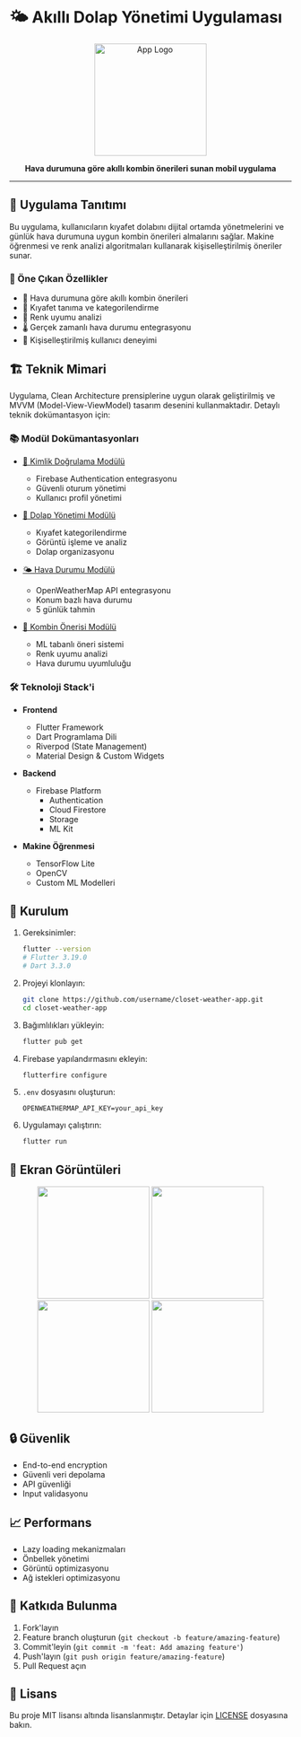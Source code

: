 # 🌤️ Akıllı Dolap Yönetimi Uygulaması

<div align="center">
  <img src="docs/assets/app_logo.png" alt="App Logo" width="200"/>
  <br>
  <p>
    <b>Hava durumuna göre akıllı kombin önerileri sunan mobil uygulama</b>
  </p>
  <hr>
</div>

## 📱 Uygulama Tanıtımı

Bu uygulama, kullanıcıların kıyafet dolabını dijital ortamda yönetmelerini ve günlük hava durumuna uygun kombin önerileri almalarını sağlar. Makine öğrenmesi ve renk analizi algoritmaları kullanarak kişiselleştirilmiş öneriler sunar.

### 🌟 Öne Çıkan Özellikler

- 🎯 Hava durumuna göre akıllı kombin önerileri
- 📸 Kıyafet tanıma ve kategorilendirme
- 🎨 Renk uyumu analizi
- 🌡️ Gerçek zamanlı hava durumu entegrasyonu
- 👤 Kişiselleştirilmiş kullanıcı deneyimi

## 🏗️ Teknik Mimari

Uygulama, Clean Architecture prensiplerine uygun olarak geliştirilmiş ve MVVM (Model-View-ViewModel) tasarım desenini kullanmaktadır. Detaylı teknik dokümantasyon için:

### 📚 Modül Dokümantasyonları

- [👤 Kimlik Doğrulama Modülü](docs/modules/auth.md)
  * Firebase Authentication entegrasyonu
  * Güvenli oturum yönetimi
  * Kullanıcı profil yönetimi

- [👕 Dolap Yönetimi Modülü](docs/modules/wardrobe.md)
  * Kıyafet kategorilendirme
  * Görüntü işleme ve analiz
  * Dolap organizasyonu

- [🌤️ Hava Durumu Modülü](docs/modules/weather.md)
  * OpenWeatherMap API entegrasyonu
  * Konum bazlı hava durumu
  * 5 günlük tahmin

- [👔 Kombin Önerisi Modülü](docs/modules/outfit.md)
  * ML tabanlı öneri sistemi
  * Renk uyumu analizi
  * Hava durumu uyumluluğu

### 🛠️ Teknoloji Stack'i

- **Frontend**
  * Flutter Framework
  * Dart Programlama Dili
  * Riverpod (State Management)
  * Material Design & Custom Widgets

- **Backend**
  * Firebase Platform
    - Authentication
    - Cloud Firestore
    - Storage
    - ML Kit

- **Makine Öğrenmesi**
  * TensorFlow Lite
  * OpenCV
  * Custom ML Modelleri

## 🚀 Kurulum

1. Gereksinimler:
   ```bash
   flutter --version
   # Flutter 3.19.0
   # Dart 3.3.0
   ```

2. Projeyi klonlayın:
   ```bash
   git clone https://github.com/username/closet-weather-app.git
   cd closet-weather-app
   ```

3. Bağımlılıkları yükleyin:
   ```bash
   flutter pub get
   ```

4. Firebase yapılandırmasını ekleyin:
   ```bash
   flutterfire configure
   ```

5. `.env` dosyasını oluşturun:
   ```env
   OPENWEATHERMAP_API_KEY=your_api_key
   ```

6. Uygulamayı çalıştırın:
   ```bash
   flutter run
   ```

## 📱 Ekran Görüntüleri

<div align="center">
  <img src="docs/assets/screenshots/login.png" width="200" />
  <img src="docs/assets/screenshots/home.png" width="200" /> 
  <img src="docs/assets/screenshots/wardrobe.png" width="200" />
  <img src="docs/assets/screenshots/outfit.png" width="200" />
</div>

## 🔒 Güvenlik

- End-to-end encryption
- Güvenli veri depolama
- API güvenliği
- Input validasyonu

## 📈 Performans

- Lazy loading mekanizmaları
- Önbellek yönetimi
- Görüntü optimizasyonu
- Ağ istekleri optimizasyonu

## 🤝 Katkıda Bulunma

1. Fork'layın
2. Feature branch oluşturun (`git checkout -b feature/amazing-feature`)
3. Commit'leyin (`git commit -m 'feat: Add amazing feature'`)
4. Push'layın (`git push origin feature/amazing-feature`)
5. Pull Request açın

## 📝 Lisans

Bu proje MIT lisansı altında lisanslanmıştır. Detaylar için [LICENSE](LICENSE) dosyasına bakın. 